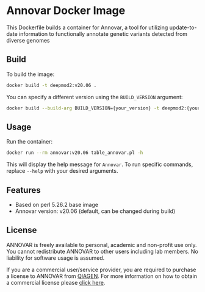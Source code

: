 # Annovar Docker Image

This Dockerfile builds a container for Annovar, a tool for utilizing update-to-date information to functionally annotate genetic variants detected from diverse genomes

## Build

To build the image:

```bash
docker build -t deepmod2:v20.06 .
```

You can specify a different version using the `BUILD_VERSION` argument:

```bash
docker build --build-arg BUILD_VERSION={your_version} -t deepmod2:{your_version} .
```

## Usage

Run the container:

```bash
docker run --rm annovar:v20.06 table_annovar.pl -h
```

This will display the help message for `Annovar`. To run specific commands, replace `--help` with your desired arguments.

## Features

- Based on perl 5.26.2 base image
- Annovar version: v20.06 (default, can be changed during build)

## License

ANNOVAR is freely available to personal, academic and non-profit use only. You cannot redistribute ANNOVAR to other users including lab members. No liability for software usage is assumed.

If you are a commercial user/service provider, you are required to purchase a license to ANNOVAR from [QIAGEN](https://digitalinsights.qiagen.com/). For more information on how to obtain a commercial license please [click here](https://digitalinsights.qiagen.com/products-overview/clinical-insights-portfolio/annovar/).

